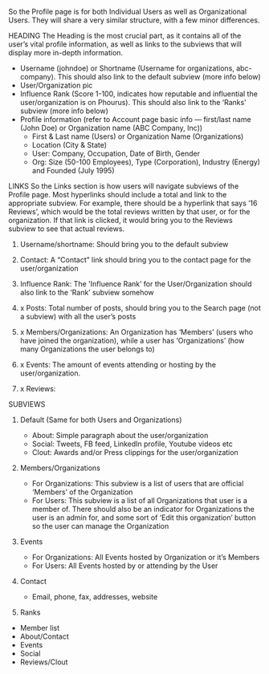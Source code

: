 So the Profile page is for both Individual Users as well as Organizational Users. They will share a very similar structure, with a few minor differences.

HEADING
The Heading is the most crucial part, as it contains all of the user’s vital profile information, as well as links to the subviews that will display more in-depth information.

- Username (johndoe) or Shortname (Username for organizations, abc-company). This should also link to the default subview (more info below)
- User/Organization pic
- Influence Rank (Score 1-100, indicates how reputable and influential the user/organization is on Phourus). This should also link to the ‘Ranks' subview (more info below)
- Profile information (refer to Account page basic info — first/last name (John Doe) or Organization name (ABC Company, Inc))
     - First & Last name (Users) or Organization Name (Organizations)
     - Location (City & State)
     - User: Company, Occupation, Date of Birth, Gender
     - Org: Size (50-100 Employees), Type (Corporation), Industry (Energy) and Founded (July 1995)

LINKS
So the Links section is how users will navigate subviews of the Profile page. Most hyperlinks should include a total and link to the appropriate subview. For example, there should be a hyperlink that says ’16 Reviews’, which would be the total reviews written by that user, or for the organization. If that link is clicked, it would bring you to the Reviews subview to see that actual reviews.

1. Username/shortname: Should bring you to the default subview
2. Contact: A “Contact” link should bring you to the contact page for the user/organization
3. Influence Rank: The 'Influence Rank’ for the User/Organization should also link to the ‘Rank’ subview somehow

4. x Posts: Total number of posts, should bring you to the Search page (not a subview) with all the user’s posts
5. x Members/Organizations: An Organization has ‘Members’ (users who have joined the organization), while a user has ‘Organizations’ (how many Organizations the user belongs to)
6. x Events: The amount of events attending or hosting by the user/organization.
7. x Reviews:

SUBVIEWS

1. Default (Same for both Users and Organizations)
     - About: Simple paragraph about the user/organization
     - Social: Tweets, FB feed, LinkedIn profile, Youtube videos etc
     - Clout: Awards and/or Press clippings for the user/organization

2. Members/Organizations
     - For Organizations: This subview is a list of users that are official ‘Members’ of the Organization
     - For Users: This subview is a list of all Organizations that user is a member of. There should also be an indicator for Organizations the user is an admin for, and some sort of ‘Edit this organization’ button so the user can manage the Organization

3. Events
     - For Organizations: All Events hosted by Organization or it’s Members
     - For Users: All Events hosted by or attending by the User

5. Contact
     - Email, phone, fax, addresses, website

6. Ranks


- Member list
- About/Contact
- Events
- Social
- Reviews/Clout
